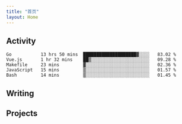 ```yaml
---
title: "首页"
layout: Home
---
```


## Activity
<!--START_SECTION:waka-->
```text
Go           13 hrs 50 mins  ████████████████████▓░░░░   83.02 % 
Vue.js       1 hr 32 mins    ██▒░░░░░░░░░░░░░░░░░░░░░░   09.28 % 
Makefile     23 mins         ▓░░░░░░░░░░░░░░░░░░░░░░░░   02.36 % 
JavaScript   15 mins         ▒░░░░░░░░░░░░░░░░░░░░░░░░   01.57 % 
Bash         14 mins         ▒░░░░░░░░░░░░░░░░░░░░░░░░   01.45 % 
```
<!--END_SECTION:waka-->

## Writing
<PindedPosts />

## Projects
<Projects />
